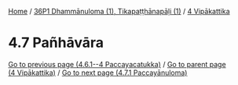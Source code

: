 
[Home](/) / [36P1 Dhammānuloma (1), Tikapaṭṭhānapāḷi (1)](../../36P1.md) / [4 Vipākattika](../4.md)

# 4.7 Pañhāvāra


[Go to previous page (4.6.1--4 Paccayacatukka)](4.6/4.6.1--4.md) / [Go to parent page (4 Vipākattika)](../4.md) / [Go to next page (4.7.1 Paccayānuloma)](4.7/4.7.1.md)


